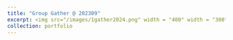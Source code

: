 ```yaml
---
title: "Group Gather @ 202309"
excerpt: <img src="/images/1gather2024.png" width = "400" width = "300">
collection: portfolio
---
```


